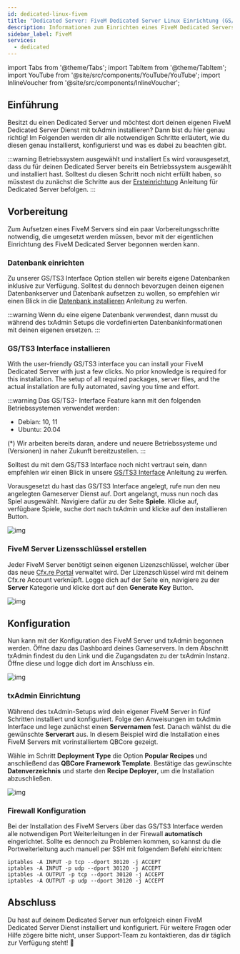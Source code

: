 ```yaml
---
id: dedicated-linux-fivem
title: "Dedicated Server: FiveM Dedicated Server Linux Einrichtung (GS/TS3 Interface)"
description: Informationen zum Einrichten eines FiveM Dedicated Servers auf einem Linux Dedicated Server von ZAP-Hosting - ZAP-Hosting.com Dokumentation
sidebar_label: FiveM
services:
  - dedicated
---
```


import Tabs from '@theme/Tabs';
import TabItem from '@theme/TabItem';
import YouTube from '@site/src/components/YouTube/YouTube';
import InlineVoucher from '@site/src/components/InlineVoucher';




## Einführung
Besitzt du einen Dedicated Server und möchtest dort deinen eigenen FiveM Dedicated Server Dienst mit txAdmin installieren? Dann bist du hier genau richtig! Im Folgenden werden dir alle notwendigen Schritte erläutert, wie du diesen genau installierst, konfigurierst und was es dabei zu beachten gibt. 

:::warning Betriebssystem ausgewählt und installiert
Es wird vorausgesetzt, dass du für deinen Dedicated Server bereits ein Betriebssystem ausgewählt und installiert hast. Solltest du diesen Schritt noch nicht erfüllt haben, so müsstest du zunächst die Schritte aus der [Ersteinrichtung](dedicated-setup.md) Anleitung für Dedicated Server befolgen.
:::



## Vorbereitung

Zum Aufsetzen eines FiveM Servers sind ein paar Vorbereitungsschritte notwendig, die umgesetzt werden müssen, bevor mit der eigentlichen Einrichtung des FiveM Dedicated Server begonnen werden kann.



### Datenbank einrichten

Zu unserer GS/TS3 Interface Option stellen wir bereits eigene Datenbanken inklusive zur Verfügung. Solltest du dennoch bevorzugen deinen eigenen Datenbankserver und Datenbank aufsetzen zu wollen, so empfehlen wir einen Blick in die [Datenbank installieren](dedicated-linux-databases.md) Anleitung zu werfen. 

:::warning
Wenn du eine eigene Datenbank verwendest, dann musst du während des txAdmin Setups die vordefinierten Datenbankinformationen mit deinen eigenen ersetzen. 
:::



### GS/TS3 Interface installieren
With the user-friendly GS/TS3 interface you can install your FiveM Dedicated Server with just a few clicks. No prior knowledge is required for this installation. The setup of all required packages, server files, and the actual installation are fully automated, saving you time and effort.

:::warning
Das GS/TS3- Interface Feature kann mit den folgenden Betriebssystemen verwendet werden:

- Debian: 10, 11
- Ubuntu: 20.04

(*) Wir arbeiten bereits daran, andere und neuere Betriebssysteme und (Versionen) in naher Zukunft bereitzustellen.
:::

Solltest du mit dem GS/TS3 Interface noch nicht vertraut sein, dann empfehlen wir einen Blick in unsere [GS/TS3 Interface](dedicated-linux-gs-interface.md) Anleitung zu werfen. 

Vorausgesetzt du hast das GS/TS3 Interface angelegt, rufe nun den neu angelegten Gameserver Dienst auf. Dort angelangt, muss nun noch das Spiel ausgewählt. Navigiere dafür zu der Seite **Spiele**. Klicke auf, verfügbare Spiele, suche dort nach txAdmin und klicke auf den installieren Button. 

![img](https://screensaver01.zap-hosting.com/index.php/s/jjtHEbpY8NDeTxK/download)




### FiveM Server Lizensschlüssel erstellen

Jeder FiveM Server benötigt seinen eigenen Lizenzschlüssel, welcher über das neue [Cfx.re Portal](http://portal.cfx.re/) verwaltet wird. Der Lizenzschlüssel wird mit deinem Cfx.re Account verknüpft. Logge dich auf der Seite ein, navigiere zu der **Server** Kategorie und klicke dort auf den **Generate Key** Button.

![img](https://screensaver01.zap-hosting.com/index.php/s/X6kHcs6o2dcFJqw/preview)



## Konfiguration

Nun kann mit der Konfiguration des FiveM Server und txAdmin begonnen werden. Öffne dazu das Dashboard deines Gameservers. In dem Abschnitt txAdmin findest du den Link und die Zugangsdaten zu der txAdmin Instanz. Öffne diese und logge dich dort im Anschluss ein. 

![img](https://screensaver01.zap-hosting.com/index.php/s/dgtKoasr73Hn6e6/preview)



### txAdmin Einrichtung

Während des txAdmin-Setups wird dein eigener FiveM Server in fünf Schritten installiert und konfiguriert. Folge den Anweisungen im txAdmin Interface und lege zunächst einen **Servernamen** fest. Danach wählst du die gewünschte **Serverart** aus. In diesem Beispiel wird die Installation eines FiveM Servers mit vorinstalliertem QBCore gezeigt.

Wähle im Schritt **Deployment Type** die Option **Popular Recipes** und anschließend das **QBCore Framework Template**. Bestätige das gewünschte **Datenverzeichnis** und starte den **Recipe Deployer**, um die Installation abzuschließen.

![img](https://screensaver01.zap-hosting.com/index.php/s/i7mSNNs29b6QLjz/download)




### Firewall Konfiguration

Bei der Installation des FiveM Servers über das GS/TS3 Interface werden alle notwendigen Port Weiterleitungen in der Firewall **automatisch** eingerichtet. Sollte es dennoch zu Problemen kommen, so kannst du die Portweiterleitung auch manuell per SSH mit folgendem Befehl einrichten: 

```
iptables -A INPUT -p tcp --dport 30120 -j ACCEPT
iptables -A INPUT -p udp --dport 30120 -j ACCEPT
iptables -A OUTPUT -p tcp --dport 30120 -j ACCEPT
iptables -A OUTPUT -p udp --dport 30120 -j ACCEPT 
```



## Abschluss

Du hast auf deinem Dedicated Server nun erfolgreich einen FiveM Dedicated Server Dienst installiert und konfiguriert. Für weitere Fragen oder Hilfe zögere bitte nicht, unser Support-Team zu kontaktieren, das dir täglich zur Verfügung steht! 🙂

